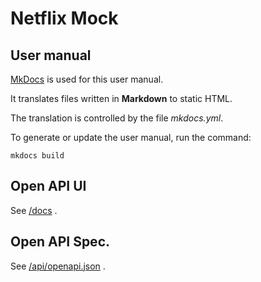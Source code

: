 # Netflix Mock

## User manual

[MkDocs](https://www.mkdocs.org/) is used for this user manual.

It translates files written in **Markdown** to static HTML.

The translation is controlled by the file _mkdocs.yml_.

To generate or update the user manual, run the command:

```shell
mkdocs build
```

## Open API UI

See [/docs](http://localhost:8000/docs) .

## Open API Spec.

See [/api/openapi.json](http://localhost:8000/api/openapi.json) .
